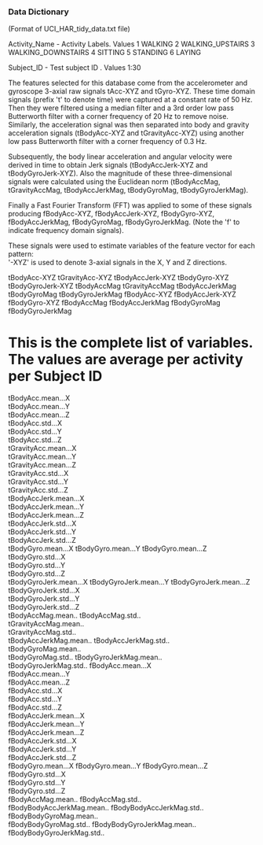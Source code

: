 ### Data Dictionary
 (Format of UCI_HAR_tidy_data.txt file)
 
Activity_Name	- Activity Labels. Values 
                1 WALKING
                2 WALKING_UPSTAIRS
                3 WALKING_DOWNSTAIRS
                4 SITTING
                5 STANDING
                6 LAYING
 
Subject_ID - Test subject ID . Values 1:30
 
The features selected for this database come from the accelerometer and gyroscope 3-axial raw signals tAcc-XYZ and tGyro-XYZ. These time domain signals (prefix 't' to denote time) were captured at a constant rate of 50 Hz. Then they were filtered using a median filter and a 3rd order low pass Butterworth filter with a corner frequency of 20 Hz to remove noise. Similarly, the acceleration signal was then separated into body and gravity acceleration signals (tBodyAcc-XYZ and tGravityAcc-XYZ) using another low pass Butterworth filter with a corner frequency of 0.3 Hz. 

Subsequently, the body linear acceleration and angular velocity were derived in time to obtain Jerk signals (tBodyAccJerk-XYZ and tBodyGyroJerk-XYZ). Also the magnitude of these three-dimensional signals were calculated using the Euclidean norm (tBodyAccMag, tGravityAccMag, tBodyAccJerkMag, tBodyGyroMag, tBodyGyroJerkMag). 

Finally a Fast Fourier Transform (FFT) was applied to some of these signals producing fBodyAcc-XYZ, fBodyAccJerk-XYZ, fBodyGyro-XYZ, fBodyAccJerkMag, fBodyGyroMag, fBodyGyroJerkMag. (Note the 'f' to indicate frequency domain signals). 

These signals were used to estimate variables of the feature vector for each pattern:  
'-XYZ' is used to denote 3-axial signals in the X, Y and Z directions.

tBodyAcc-XYZ
tGravityAcc-XYZ
tBodyAccJerk-XYZ
tBodyGyro-XYZ
tBodyGyroJerk-XYZ
tBodyAccMag
tGravityAccMag
tBodyAccJerkMag
tBodyGyroMag
tBodyGyroJerkMag
fBodyAcc-XYZ
fBodyAccJerk-XYZ
fBodyGyro-XYZ
fBodyAccMag
fBodyAccJerkMag
fBodyGyroMag
fBodyGyroJerkMag
 
 # This is the complete list of variables. The values are average per activity per Subject ID 
 
 tBodyAcc.mean...X	
 tBodyAcc.mean...Y	
 tBodyAcc.mean...Z	
 tBodyAcc.std...X	
 tBodyAcc.std...Y	
 tBodyAcc.std...Z	
 tGravityAcc.mean...X	
 tGravityAcc.mean...Y	
 tGravityAcc.mean...Z	
 tGravityAcc.std...X	
 tGravityAcc.std...Y	
 tGravityAcc.std...Z	
 tBodyAccJerk.mean...X	
 tBodyAccJerk.mean...Y	
 tBodyAccJerk.mean...Z	
 tBodyAccJerk.std...X	
 tBodyAccJerk.std...Y	
 tBodyAccJerk.std...Z	
 tBodyGyro.mean...X	
 tBodyGyro.mean...Y	
 tBodyGyro.mean...Z	
 tBodyGyro.std...X	
 tBodyGyro.std...Y	
 tBodyGyro.std...Z	
 tBodyGyroJerk.mean...X	
 tBodyGyroJerk.mean...Y	
 tBodyGyroJerk.mean...Z	
 tBodyGyroJerk.std...X	
 tBodyGyroJerk.std...Y	
 tBodyGyroJerk.std...Z	
 tBodyAccMag.mean..	
 tBodyAccMag.std..	
 tGravityAccMag.mean..	
 tGravityAccMag.std..	
 tBodyAccJerkMag.mean..	
 tBodyAccJerkMag.std..	
 tBodyGyroMag.mean..	
 tBodyGyroMag.std..	
 tBodyGyroJerkMag.mean..	
 tBodyGyroJerkMag.std..	
 fBodyAcc.mean...X	
 fBodyAcc.mean...Y	
 fBodyAcc.mean...Z	
 fBodyAcc.std...X	
 fBodyAcc.std...Y	
 fBodyAcc.std...Z	
 fBodyAccJerk.mean...X	
 fBodyAccJerk.mean...Y	
 fBodyAccJerk.mean...Z	
 fBodyAccJerk.std...X	
 fBodyAccJerk.std...Y	
 fBodyAccJerk.std...Z	
 fBodyGyro.mean...X	
 fBodyGyro.mean...Y	
 fBodyGyro.mean...Z	
 fBodyGyro.std...X	
 fBodyGyro.std...Y	
 fBodyGyro.std...Z	
 fBodyAccMag.mean..	
 fBodyAccMag.std..	
 fBodyBodyAccJerkMag.mean..	
 fBodyBodyAccJerkMag.std..	
 fBodyBodyGyroMag.mean..	
 fBodyBodyGyroMag.std..	
 fBodyBodyGyroJerkMag.mean..	
 fBodyBodyGyroJerkMag.std..
